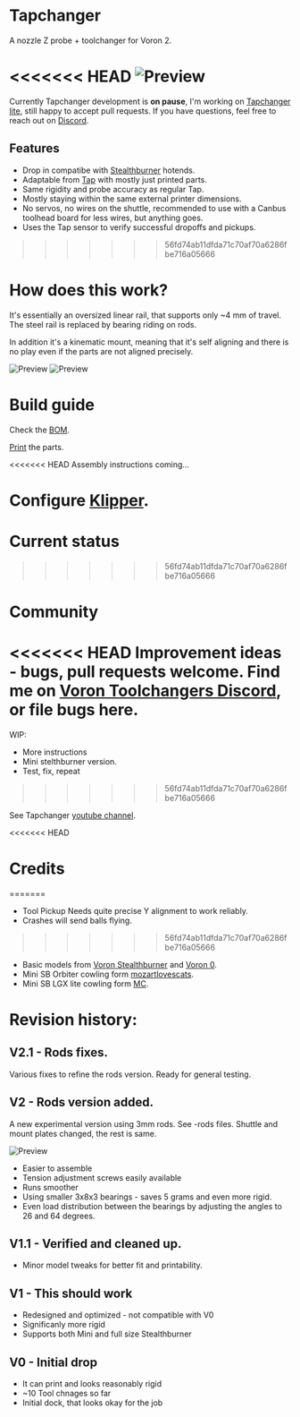 # Tapchanger

A nozzle Z probe + toolchanger for Voron 2.

<<<<<<< HEAD
![Preview](/Images/hotend-shuttle.jpg)
=======
Currently Tapchanger development is **on pause**, I'm working on [Tapchanger lite](https://github.com/viesturz/TapChanger-lite), still happy to accept pull requests.
If you have questions, feel free to reach out on [Discord](https://discord.gg/xmDWrYGwVJ).

## Features
* Drop in compatibe with [Stealthburner](https://github.com/VoronDesign/Voron-Stealthburner) hotends.
* Adaptable from [Tap](https://github.com/VoronDesign/Voron-Tap) with mostly just printed parts.
* Same rigidity and probe accuracy as regular Tap.
* Mostly staying within the same external printer dimensions.
* No servos, no wires on the shuttle, recommended to use with a Canbus toolhead board for less wires, but anything goes.
* Uses the Tap sensor to verify successful dropoffs and pickups.
>>>>>>> 56fd74ab11dfda71c70af70a6286fbe716a05666

# How does this work?

It's essentially an oversized linear rail, that supports only ~4 mm of travel. The steel rail is replaced by bearing riding on rods.

In addition it's a kinematic mount, meaning that it's self aligning and there is no play even if the parts are not aligned precisely.

![Preview](/Images/explain1.png)
![Preview](/Images/explain2.png)

# Build guide

Check the [BOM](./Bom.md).

[Print](./Print%20Guide.md) the parts.

<<<<<<< HEAD
Assembly instructions coming...

Configure [Klipper](./klipper/README.md).
=======
# Current status
>>>>>>> 56fd74ab11dfda71c70af70a6286fbe716a05666

# Community

<<<<<<< HEAD
Improvement ideas - bugs, pull requests welcome. Find me on [Voron Toolchangers Discord](https://discord.gg/xmDWrYGwVJ), or file bugs here.
=======
WIP: 
* More instructions
* Mini stelthburner version.
* Test, fix, repeat
>>>>>>> 56fd74ab11dfda71c70af70a6286fbe716a05666

See Tapchanger [youtube channel](https://www.youtube.com/playlist?list=PLqU7kX5nUJDRDw5z0NLwJ22OkV6fbjnSW).

<<<<<<< HEAD
# Credits
=======
* Tool Pickup Needs quite precise Y alignment to work reliably.
* Crashes will send balls flying.
>>>>>>> 56fd74ab11dfda71c70af70a6286fbe716a05666

- Basic models from [Voron Stealthburner](https://github.com/VoronDesign/Voron-Stealthburner) and [Voron 0](https://github.com/VoronDesign/Voron-0).
- Mini SB Orbiter cowling form [mozartlovescats](https://www.printables.com/model/366337-voron-02-orbiter-20-trianglelab-chc-mini-stealthbu).
- Mini SB LGX lite cowling form [MC](https://www.printables.com/model/395933-voron-02-mini-stealthburner-remix-for-lgx-light-ex/files).

# Revision history:

## V2.1 - Rods fixes.

Various fixes to refine the rods version. Ready for general testing.

## V2 - Rods version added.

A new experimental version using 3mm rods. See -rods files. Shuttle and mount plates changed, the rest is same.

![Preview](/Images/rods-photo.jpg)

- Easier to assemble
- Tension adjustment screws easily available
- Runs smoother
- Using smaller 3x8x3 bearings - saves 5 grams and even more rigid.
- Even load distribution between the bearings by adjusting the angles to 26 and 64 degrees.

## V1.1 - Verified and cleaned up.

- Minor model tweaks for better fit and printability.


## V1 - This should work

- Redesigned and optimized - not compatible with V0
- Significanly more rigid
- Supports both Mini and full size Stealthburner

## V0 - Initial drop
 
 - It can print and looks reasonably rigid
 - ~10 Tool chnages so far
 - Initial dock, that looks okay for the job
